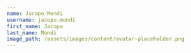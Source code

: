 ```yaml
---
name: Jacopo Mondi
username: jacopo.mondi
first_name: Jacopo
last_name: Mondi
image_path: /assets/images/content/avatar-placeholder.png
---
```

